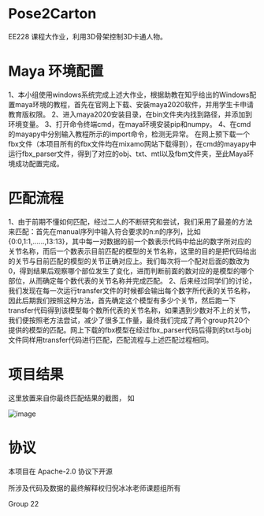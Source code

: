 # Pose2Carton 

EE228 课程大作业，利用3D骨架控制3D卡通人物。



# Maya 环境配置

1、本小组使用windows系统完成上述大作业，根据助教在知乎给出的Windows配置maya环境的教程，首先在官网上下载、安装maya2020软件，并用学生卡申请教育版权限。
2、进入maya2020安装目录，在bin文件夹内找到路径，并添加到环境变量。
3、打开命令终端cmd，在maya环境安装pip和numpy。
4、在cmd的mayapy中分别输入教程所示的import命令，检测无异常。
在网上预下载一个fbx文件（本项目所有的fbx文件均在mixamo网站下载得到），在cmd的mayapy中运行fbx_parser文件，得到了对应的obj、txt、mtl以及fbm文件夹，至此Maya环境成功配置完成。


# 匹配流程

1、由于前期不懂如何匹配，经过二人的不断研究和尝试，我们采用了最差的方法来匹配：首先在manual序列中输入符合要求的n:n的序列，比如{0:0,1:1,……,13:13}，其中每一对数据的前一个数表示代码中给出的数字所对应的关节名称，而后一个数表示目前匹配的模型的关节名称，这里的目的是把代码给出的关节与目前匹配的模型的关节正确对应上。我们每次将一个配对后面的数改为0，得到结果后观察哪个部位发生了变化，进而判断前面的数对应的是模型的哪个部位，从而确定每个数代表的关节名称并完成匹配。
2、后来经过同学们的讨论，我们发现在每一次运行transfer文件的时候都会输出每个数字所代表的关节名称，因此后期我们按照这种方法，首先确定这个模型有多少个关节，然后跑一下transfer代码得到该模型每个数所代表的关节名称，如果遇到少数对不上的关节，我们便按照老方法尝试，减少了很多工作量，最终我们完成了两个group共20个提供的模型的匹配。网上下载的fbx模型在经过fbx_parser代码后得到的txt与obj文件同样用transfer代码进行匹配，匹配流程与上述匹配过程相同。


# 项目结果

这里放置来自你最终匹配结果的截图， 如

![image](../pic/10721.png.png)





# 协议 
本项目在 Apache-2.0 协议下开源

所涉及代码及数据的最终解释权归倪冰冰老师课题组所有

Group 22
